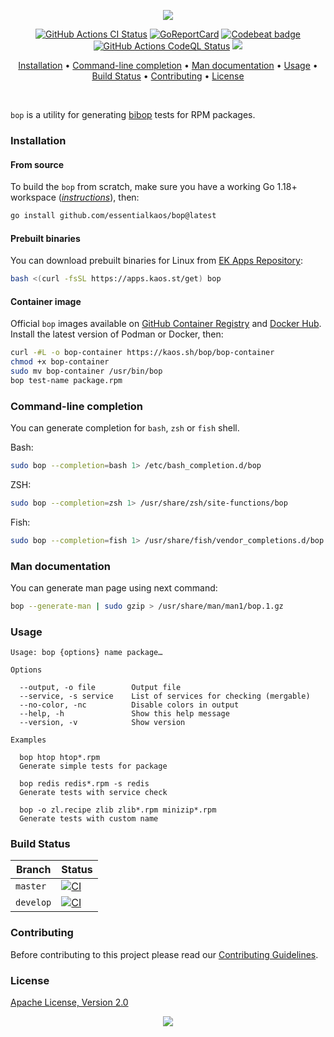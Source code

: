 <p align="center"><a href="#readme"><img src="https://gh.kaos.st/bop.svg"/></a></p>

<p align="center">
  <a href="https://kaos.sh/w/bop/ci"><img src="https://kaos.sh/w/bop/ci.svg" alt="GitHub Actions CI Status" /></a>
  <a href="https://kaos.sh/r/bop"><img src="https://kaos.sh/r/bop.svg" alt="GoReportCard" /></a>
  <a href="https://kaos.sh/b/bop"><img src="https://kaos.sh/b/e0f30749-1508-45dd-8d1c-c074b200f101.svg" alt="Codebeat badge" /></a>
  <a href="https://kaos.sh/w/bop/codeql"><img src="https://kaos.sh/w/bop/codeql.svg" alt="GitHub Actions CodeQL Status" /></a>
  <a href="#license"><img src="https://gh.kaos.st/apache2.svg"></a>
</p>

<p align="center"><a href="#installation">Installation</a> • <a href="#command-line-completion">Command-line completion</a> • <a href="#man-documentation">Man documentation</a> • <a href="#usage">Usage</a> • <a href="#build-status">Build Status</a> • <a href="#contributing">Contributing</a> • <a href="#license">License</a></p>

</br>

`bop` is a utility for generating [bibop](https://kaos.sh/bibop) tests for RPM packages.

### Installation

#### From source

To build the `bop` from scratch, make sure you have a working Go 1.18+ workspace (_[instructions](https://golang.org/doc/install)_), then:

```bash
go install github.com/essentialkaos/bop@latest
```

#### Prebuilt binaries

You can download prebuilt binaries for Linux from [EK Apps Repository](https://apps.kaos.st/bop/latest):

```bash
bash <(curl -fsSL https://apps.kaos.st/get) bop
```

#### Container image

Official `bop` images available on [GitHub Container Registry](https://kaos.sh/p/bop) and [Docker Hub](https://kaos.sh/d/bop). Install the latest version of Podman or Docker, then:

```bash
curl -#L -o bop-container https://kaos.sh/bop/bop-container
chmod +x bop-container
sudo mv bop-container /usr/bin/bop
bop test-name package.rpm
```

### Command-line completion

You can generate completion for `bash`, `zsh` or `fish` shell.

Bash:
```bash
sudo bop --completion=bash 1> /etc/bash_completion.d/bop
```


ZSH:
```bash
sudo bop --completion=zsh 1> /usr/share/zsh/site-functions/bop
```


Fish:
```bash
sudo bop --completion=fish 1> /usr/share/fish/vendor_completions.d/bop.fish
```

### Man documentation

You can generate man page using next command:

```bash
bop --generate-man | sudo gzip > /usr/share/man/man1/bop.1.gz
```

### Usage

```
Usage: bop {options} name package…

Options

  --output, -o file        Output file
  --service, -s service    List of services for checking (mergable)
  --no-color, -nc          Disable colors in output
  --help, -h               Show this help message
  --version, -v            Show version

Examples

  bop htop htop*.rpm
  Generate simple tests for package

  bop redis redis*.rpm -s redis
  Generate tests with service check

  bop -o zl.recipe zlib zlib*.rpm minizip*.rpm
  Generate tests with custom name
```

### Build Status

| Branch | Status |
|--------|--------|
| `master` | [![CI](https://kaos.sh/w/bop/ci.svg?branch=master)](https://kaos.sh/w/bop/ci?query=branch:master) |
| `develop` | [![CI](https://kaos.sh/w/bop/ci.svg?branch=develop)](https://kaos.sh/w/bop/ci?query=branch:develop) |

### Contributing

Before contributing to this project please read our [Contributing Guidelines](https://github.com/essentialkaos/contributing-guidelines#contributing-guidelines).

### License

[Apache License, Version 2.0](http://www.apache.org/licenses/LICENSE-2.0)

<p align="center"><a href="https://essentialkaos.com"><img src="https://gh.kaos.st/ekgh.svg"/></a></p>
